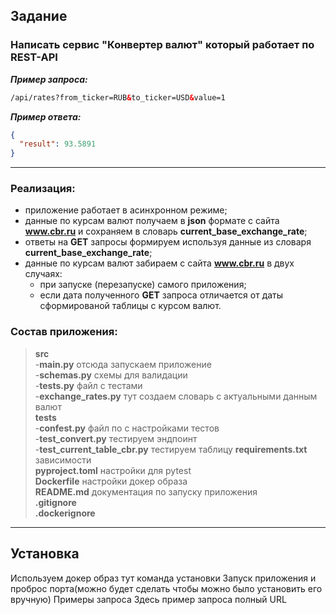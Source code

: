 ## Задание

### Написать сервис **"Конвертер валют"** который работает по **REST-API**

**_Пример запроса:_**

```html
/api/rates?from_ticker=RUB&to_ticker=USD&value=1
```

**_Пример ответа:_**

```json
{
  "result": 93.5891
}
```

---

### Реализация:

- приложение работает в асинхронном режиме;
- данные по курсам валют получаем в **json** формате c сайта **www.cbr.ru** и сохраняем в словарь **current_base_exchange_rate**;
- ответы на **GET** запросы формируем используя данные из словаря **current_base_exchange_rate**;
- данные по курсам валют забираем c сайта **www.cbr.ru** в двух случаях:
    - при запуске (перезапуске) самого приложения;
    - если дата полученного **GET** запроса отличается от даты сформированой таблицы с курсом валют.

### Состав приложения:

>
>**src**  
> -**main.py**                     отсюда запускаем приложение  
> -**schemas.py**                  схемы для валидации     
> -**tests.py**                    файл с тестами         
> -**exchange_rates.py**            тут создаем словарь c актуальными данным валют   
**tests**  
> -**confest.py**                  файл по с настройками тестов  
> -**test_convert.py**             тестируем эндпоинт  
> -**test_current_table_cbr.py**   тестируем таблицу
**requirements.txt**             зависимости    
**pyproject.toml**               настройки для pytest  
**Dockerfile**                   настройки докер образа   
**README.md**                    документация по запуску приложения  
> **.gitignore**  
> **.dockerignore**
---



## Установка
Используем докер образ
тут команда установки
Запуск приложения и проброс порта(можно будет сделать чтобы можно было установить его вручную)
Примеры запроса
Здесь пример запроса полный URL
